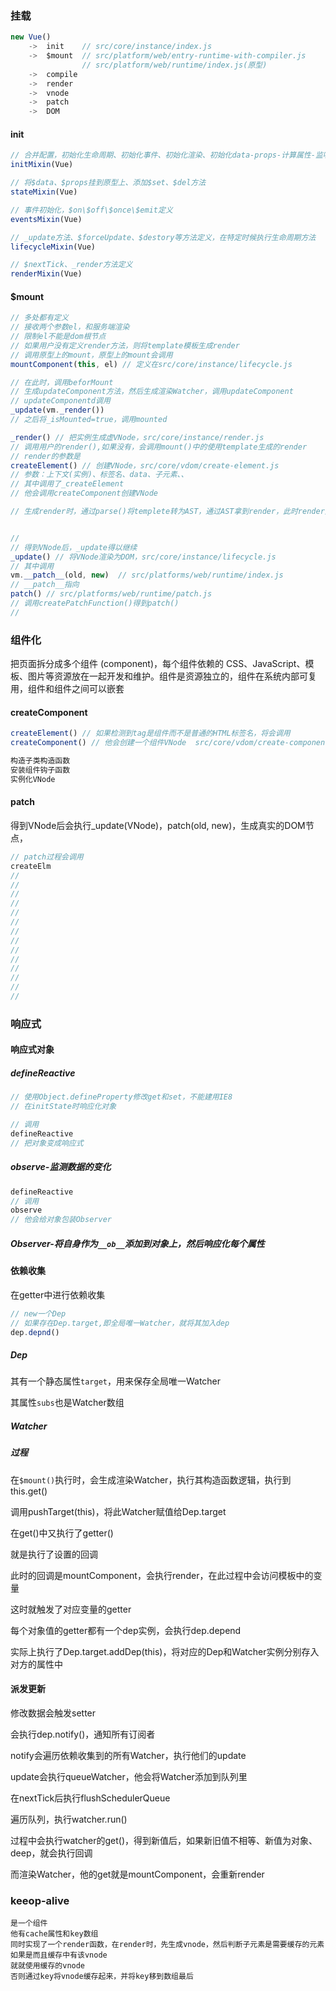### 挂载

~~~js
new Vue()	
    ->	init	// src/core/instance/index.js
    ->	$mount	// src/platform/web/entry-runtime-with-compiler.js
				// src/platform/web/runtime/index.js(原型)
    ->	compile
    ->	render
    ->	vnode
	->	patch
	->	DOM
~~~

#### init

~~~js
// 合并配置，初始化生命周期、初始化事件、初始化渲染、初始化data-props-计算属性-监听属性、provide-inject等   执行到created，然后vm.$mount(vm.$options.el)
initMixin(Vue)

// 将$data、$props挂到原型上、添加$set、$del方法
stateMixin(Vue)

// 事件初始化，$on\$off\$once\$emit定义
eventsMixin(Vue)

// _update方法、$forceUpdate、$destory等方法定义，在特定时候执行生命周期方法
lifecycleMixin(Vue)

// $nextTick、_render方法定义
renderMixin(Vue)
~~~

#### $mount

~~~js
// 多处都有定义
// 接收两个参数el，和服务端渲染
// 限制el不能是dom根节点
// 如果用户没有定义render方法，则将template模板生成render
// 调用原型上的mount，原型上的mount会调用
mountComponent(this, el) // 定义在src/core/instance/lifecycle.js

// 在此时，调用beforMount
// 生成updateComponent方法，然后生成渲染Watcher，调用updateComponent
// updateComponentd调用
_update(vm._render())
// 之后将_isMounted=true，调用mounted

_render() // 把实例生成虚VNode，src/core/instance/render.js
// 调用用户的render(),如果没有，会调用mount()中的使用template生成的render
// render的参数是
createElement() // 创建VNode，src/core/vdom/create-element.js
// 参数：上下文(实例)、标签名、data、子元素、、
// 其中调用了_createElement
// 他会调用createComponent创建VNode

// 生成render时，通过parse()将templete转为AST，通过AST拿到render，此时render是with(this)执行的代码块，返回值就是经过vue定义的一系列解释器处理for循环、IF、slot、children、once事件后的通过createElement()得到的VNode


// 
// 得到VNode后，_update得以继续
_update() // 将VNode渲染为DOM，src/core/instance/lifecycle.js
// 其中调用
vm.__patch__(old, new)  // src/platforms/web/runtime/index.js
// __patch__指向
patch() // src/platforms/web/runtime/patch.js
// 调用createPatchFunction()得到patch()
// 


~~~

### 组件化

 把页面拆分成多个组件 (component)，每个组件依赖的 CSS、JavaScript、模板、图片等资源放在一起开发和维护。组件是资源独立的，组件在系统内部可复用，组件和组件之间可以嵌套 

#### createComponent

~~~js
createElement() // 如果检测到tag是组件而不是普通的HTML标签名，将会调用
createComponent() // 他会创建一个组件VNode  src/core/vdom/create-component.js

构造子类构造函数
安装组件钩子函数
实例化VNode


~~~

#### patch

得到VNode后会执行_update(VNode)，patch(old, new)，生成真实的DOM节点，

~~~js
// patch过程会调用
createElm
// 
// 
// 
// 
// 
// 
// 
// 
// 
// 
// 
// 
// 
// 


~~~

### 响应式

#### 响应式对象

##### defineReactive

~~~js
// 使用Object.defineProperty修改get和set，不能建用IE8
// 在initState时响应化对象

// 调用
defineReactive
// 把对象变成响应式

~~~

##### observe-监测数据的变化

~~~js
defineReactive
// 调用
observe
// 他会给对象包装Observer
~~~

##### Observer-将自身作为`__ob__`添加到对象上，然后响应化每个属性







#### 依赖收集

在getter中进行依赖收集

~~~js
// new一个Dep
// 如果存在Dep.target,即全局唯一Watcher，就将其加入dep
dep.depnd()
~~~

##### Dep

其有一个静态属性`target`，用来保存全局唯一Watcher

其属性`subs`也是Watcher数组

##### Watcher



##### 过程

在`$mount()`执行时，会生成渲染Watcher，执行其构造函数逻辑，执行到this.get()

调用pushTarget(this)，将此Watcher赋值给Dep.target

在get()中又执行了getter()

就是执行了设置的回调

此时的回调是mountComponent，会执行render，在此过程中会访问模板中的变量

这时就触发了对应变量的getter

每个对象值的getter都有一个dep实例，会执行dep.depend

实际上执行了Dep.target.addDep(this)，将对应的Dep和Watcher实例分别存入对方的属性中



#### 派发更新

修改数据会触发setter

会执行dep.notify()，通知所有订阅者

notify会遍历依赖收集到的所有Watcher，执行他们的update

update会执行queueWatcher，他会将Watcher添加到队列里

在nextTick后执行flushSchedulerQueue

遍历队列，执行watcher.run()

过程中会执行watcher的get()，得到新值后，如果新旧值不相等、新值为对象、deep，就会执行回调

而渲染Watcher，他的get就是mountComponent，会重新render

### keeop-alive

~~~
是一个组件
他有cache属性和key数组
同时实现了一个render函数，在render时，先生成vnode，然后判断子元素是需要缓存的元素
如果是而且缓存中有该vnode
就就使用缓存的vnode
否则通过key将vnode缓存起来，并将key移到数组最后
~~~

